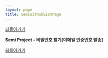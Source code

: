 ```yaml
---
layout: page
title: SemiGithubGistPage
---
```


[되돌아가기](https://leesohyeon96.github.io/projects/#gist1)

**Semi Project - 비밀번호 찾기[이메일 인증번호 발송]**
<script src="https://gist.github.com/leesohyeon96/e146794f17d53f544a2738c1259824de.js"></script>
<script src="https://gist.github.com/leesohyeon96/fbbd8defccd8ff27710502454972ea74.js"></script>
<script src="https://gist.github.com/leesohyeon96/d2043d067fd4e16eb4960edcc86cb3f3.js"></script>
<script src="https://gist.github.com/leesohyeon96/7856326263d5235e19a57f5c3b17a26c.js"></script>



[되돌아가기](https://leesohyeon96.github.io/projects/#gist1)
